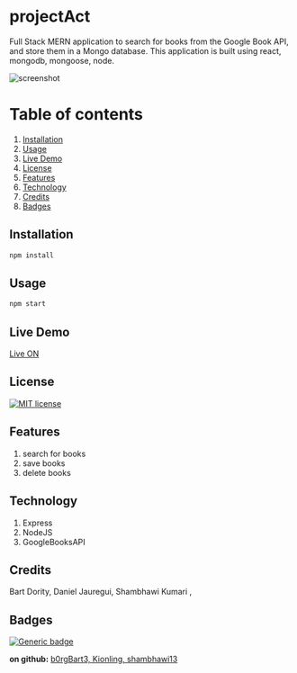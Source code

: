 # projectAct
Full Stack MERN application to search for books from the Google Book API, and store them in a Mongo database. This application is built using react, mongodb, mongoose, node.

![screenshot](./google-books.gif)
# Table of contents
1. [Installation](#Installation)
2. [Usage](#Usage)
3. [Live Demo](#Live_Demo)
4. [License](#License)
5. [Features](#Features)
6. [Technology](#Technology)
7. [Credits](#Credits)
8. [Badges](#Badges)
<a name="Installation"></a>
## Installation
```sh
npm install
```
<a name="Usage"></a>
## Usage
```sh
npm start
```
<a name="Live_Demo"></a>
## Live Demo
[Live ON](https://books-google-search.herokuapp.com/)
<a name='License'></a>
## License
[![MIT license](https://img.shields.io/badge/License-MIT-blue.svg)](https://lbesson.mit-license.org/)
<a name="Features"></a>
## Features
1. search for books
2.  save books
3.  delete books
<a name="Technology"></a>
## Technology
1. Express
2.  NodeJS
3.  GoogleBooksAPI
<a name="Credits"></a>
## Credits
Bart Dority, Daniel Jauregui, Shambhawi Kumari , 
<a name="Badges"></a>
## Badges
 [![Generic badge](https://img.shields.io/badge/made_with-MERN-<COLOR>.svg)](https://shields.io/)

**on github:** <a href='github.com/b0rgBart3, Kionling, shambhawi13'>b0rgBart3, Kionling, shambhawi13</a>


